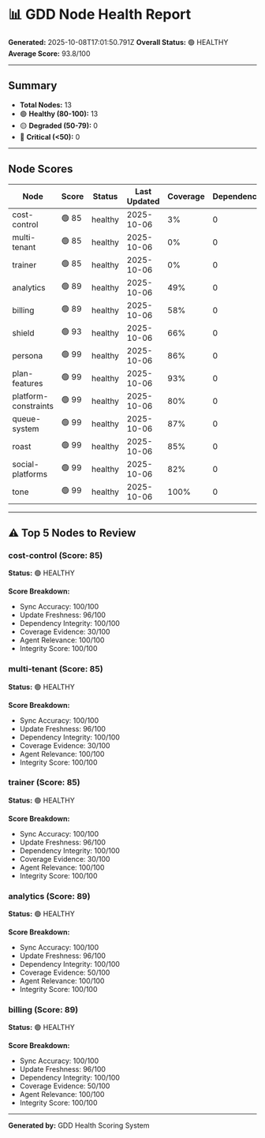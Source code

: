 # 📊 GDD Node Health Report

**Generated:** 2025-10-08T17:01:50.791Z
**Overall Status:** 🟢 HEALTHY
**Average Score:** 93.8/100

---

## Summary

- **Total Nodes:** 13
- 🟢 **Healthy (80-100):** 13
- 🟡 **Degraded (50-79):** 0
- 🔴 **Critical (<50):** 0

---

## Node Scores

| Node | Score | Status | Last Updated | Coverage | Dependencies | Issues |
|------|-------|--------|--------------|----------|--------------|--------|
| cost-control | 🟢 85 | healthy | 2025-10-06 | 3% | 0 | 0 |
| multi-tenant | 🟢 85 | healthy | 2025-10-06 | 0% | 0 | 0 |
| trainer | 🟢 85 | healthy | 2025-10-06 | 0% | 0 | 0 |
| analytics | 🟢 89 | healthy | 2025-10-06 | 49% | 0 | 0 |
| billing | 🟢 89 | healthy | 2025-10-06 | 58% | 0 | 0 |
| shield | 🟢 93 | healthy | 2025-10-06 | 66% | 0 | 0 |
| persona | 🟢 99 | healthy | 2025-10-06 | 86% | 0 | 0 |
| plan-features | 🟢 99 | healthy | 2025-10-06 | 93% | 0 | 0 |
| platform-constraints | 🟢 99 | healthy | 2025-10-06 | 80% | 0 | 0 |
| queue-system | 🟢 99 | healthy | 2025-10-06 | 87% | 0 | 0 |
| roast | 🟢 99 | healthy | 2025-10-06 | 85% | 0 | 0 |
| social-platforms | 🟢 99 | healthy | 2025-10-06 | 82% | 0 | 0 |
| tone | 🟢 99 | healthy | 2025-10-06 | 100% | 0 | 0 |

---

## ⚠️ Top 5 Nodes to Review

### cost-control (Score: 85)

**Status:** 🟢 HEALTHY

**Score Breakdown:**
- Sync Accuracy: 100/100
- Update Freshness: 96/100
- Dependency Integrity: 100/100
- Coverage Evidence: 30/100
- Agent Relevance: 100/100
- Integrity Score: 100/100


### multi-tenant (Score: 85)

**Status:** 🟢 HEALTHY

**Score Breakdown:**
- Sync Accuracy: 100/100
- Update Freshness: 96/100
- Dependency Integrity: 100/100
- Coverage Evidence: 30/100
- Agent Relevance: 100/100
- Integrity Score: 100/100


### trainer (Score: 85)

**Status:** 🟢 HEALTHY

**Score Breakdown:**
- Sync Accuracy: 100/100
- Update Freshness: 96/100
- Dependency Integrity: 100/100
- Coverage Evidence: 30/100
- Agent Relevance: 100/100
- Integrity Score: 100/100


### analytics (Score: 89)

**Status:** 🟢 HEALTHY

**Score Breakdown:**
- Sync Accuracy: 100/100
- Update Freshness: 96/100
- Dependency Integrity: 100/100
- Coverage Evidence: 50/100
- Agent Relevance: 100/100
- Integrity Score: 100/100


### billing (Score: 89)

**Status:** 🟢 HEALTHY

**Score Breakdown:**
- Sync Accuracy: 100/100
- Update Freshness: 96/100
- Dependency Integrity: 100/100
- Coverage Evidence: 50/100
- Agent Relevance: 100/100
- Integrity Score: 100/100


---

**Generated by:** GDD Health Scoring System
